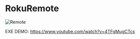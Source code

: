# RokuRemote
![Remote](https://i.ibb.co/KNQLSBP/remote.png)

EXE DEMO:
https://www.youtube.com/watch?v=4TFgMugCTcs
